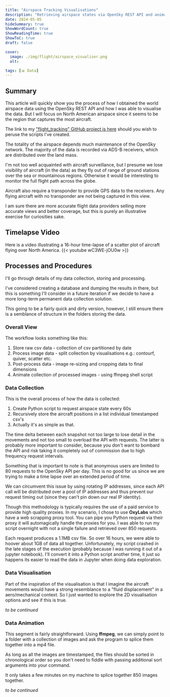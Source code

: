 ```yaml
---
title: "Airspace Tracking Visualisations"
description: "Retrieving airspace states via OpenSky REST API and animating data using Python + FFMPEG"
date: 2024-05-05
hideSummary: true
ShowWordCount: true
ShowReadingTime: true
ShowToC: true
draft: false

cover:
  image: ./img/flight/airspace_visualiser.png
  alt:

tags: [📊 Data]
---
```


## Summary
This article will quickly show you the process of how I obtained the world airspace data using the OpenSky REST API and how I was able to visualise the data. But I will focus on North American airspace since it seems to be the region that captures the most aircraft.

The link to my ["flight_tracking" GitHub project is here](https://github.com/Filpill/flight_tracking) should you wish to peruse the scripts I've created.

The totality of the airspace depends much maintenance of the OpenSky network. The majority of the data is recorded via ADS-B receivers, which are distributed over the land mass. 

I'm not too well acquainted with aircraft surveillance, but I presume we lose visibility of aircraft (in the data) as they fly out of range of ground stations over the sea or mountainous regions. Otherwise it would be interesting to monitor the full flight path across the globe.

Aircraft also require a transponder to provide GPS data to the receivers. Any flying aircraft with no transponder are not being captured in this view.

I am sure there are more accurate flight data providers selling more accurate views and better coverage, but this is purely an illustrative exercise for curiosities sake.

## Timelapse Video
Here is a video illustrating a 16-hour time-lapse of a scatter plot of aircraft flying over North America.
{{< youtube wC3WE-jOU0w >}}

## Processes and Procedures

I'll go through details of my data collection, storing and processing.

I've considered creating a database and dumping the results in there, but this is something I'll consider in a future iteration if we decide to have a more long-term permanent data collection solution.

This going to be a fairly quick and dirty version, however, I still ensure there is a semblance of structure in the folders storing the data.

### Overall View
The workflow looks something like this:
1. Store raw csv data - collection of csv partitioned by date
2. Process image data - split collection by visualisations e.g.: contourf, quiver, scatter etc.
3. Post-process data - image re-sizing and cropping data to final dimensions
4. Animate collection of processed images - using ffmpeg shell script

### Data Collection
This is the overall process of how the data is collected:
1. Create Python script to request airspace state every 60s
2. Recursively store the aircraft positions in a list individual timestamped csv's
3. Actually it's as simple as that.

The time delta between each snapshot not too large to lose detail in the movements and not too small to overload the API with requests. The latter is probably more important to consider, because you don't want to bombard the API and risk taking it completely out of commission due to high frequency request intervals.

Something that is important to note is that anonymous users are limited to 80 requests to the OpenSky API per day. This is no good for us since we are trying to make a time lapse over an extended period of time. 

We can circumvent this issue by using rotating IP addresses, since each API call will be distributed over a pool of IP addresses and thus prevent our request timing out (since they can't pin down our real IP identity).

Though this methodology is typically requires the use of a paid service to provide high quality proxies. In my scenario, I chose to use **OxyLabs** which have a web scrapping proxy tool. You can pipe you Python request via their proxy it will automagically handle the proxies for you. I was able to run my script overnight with not a single failure and retrieved over 850 requests.

Each request produces a 1.1MB csv file. So over 16 hours, we were able to hoover about 1GB of data all together. Unfortunately, my script crashed in the late stages of the execution (probably because I was running it out of a jupyter notebook). I'll convert it into a Python script another time, it just so happens its easier to read the data in Jupyter when doing data exploration.

### Data Visualisation

Part of the inspiration of the visualisation is that I imagine the aircraft movements would have a strong resemblance to a "fluid displacement" in a aero/mechanical context. So I just wanted to explore the 2D visualisation options and see if this is true.

*to be continued*


### Data Animation

This segment is fairly straightforward. Using **ffmpeg**, we can simply point to a folder with a collection of images and ask the program to splice them together into a mp4 file.

As long as all the images are timestamped, the files should be sorted in chronological order so you don't need to fiddle with passing additional sort arguments into your command.

It only takes a few minutes on my machine to splice together 850 images together.

*to be continued*
